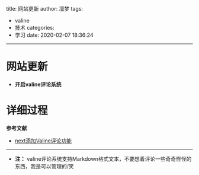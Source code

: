 title: 网站更新
author: 凛梦
tags:
  - valine
  - 技术
categories:
  - 学习
date: 2020-02-07 18:36:24
---
# 网站更新

 - **开启valine评论系统**

# 详细过程
**参考文献**
- [next添加Valine评论功能](https://blog.csdn.net/qq_28963397/article/details/82910554)

---

- **注：** valine评论系统支持Markdown格式文本，不要想着评论一些奇奇怪怪的东西，我是可以管理的/笑
